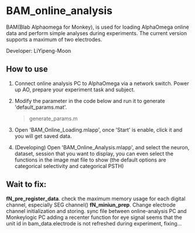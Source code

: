# BAM_online_analysis

BAM(Blab Alphaomega for Monkey), is used for loading AlphaOmega online data and perform simple analyses during experiments. The current version supports a maximum of two electrodes.

Developer: LiYipeng-Moon 

## How to use

1. Connect online analysis PC to AlphaOmega via a network switch. Power up AO, prepare your experiment task and subject.
2. Modify the parameter in the code below and run it to generate 'default_params.mat'.
    >  generate_params.m

3. Open 'BAM_Online_Loading.mlapp', once 'Start' is enable, click it and you will get saved data.
   
4. (Developing) Open 'BAM_Online_Analysis.mlapp', and select the neuron, dataset, session that you want to display, you can even select the functions in the image mat file to show (the default options are categorical selectivity and categorical PSTH)
   

## Wait to fix:

__fN_pre_register_data__. check the maximum memory usage for each digital channel, especially SEG channel()
__fN_miniun_prep__. Change electrode channel initialization and storing.
sync file between online-analysis PC and Monkeylogic PC
adding a recenter function for eye signal
seems that the unit id in bam_data.electrode is not refreshed during experiment, fixing...